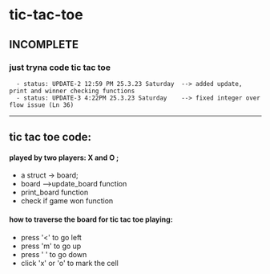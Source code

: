 # tic-tac-toe

## INCOMPLETE

### just tryna code tic tac toe
      - status: UPDATE-2 12:59 PM 25.3.23 Saturday  --> added update, print and winner checking functions
      - status: UPDATE-3 4:22PM 25.3.23 Saturday    --> fixed integer over flow issue (Ln 36)





____________________________________________________________________ 

## tic tac toe code:

#### played by two players: X and O ;
- a struct -> board;
- board -->update_board function
 - print_board function
 - check if game won function

#### how to traverse the board for tic tac toe playing:

 - press '<' to go left
 - press 'm' to go up
 - press ' ' to go down
 - click 'x' or 'o' to mark the cell
    

